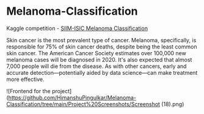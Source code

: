 # Melanoma-Classification


Kaggle competition - [SIIM-ISIC Melanoma Classification](https://www.kaggle.com/c/siim-isic-melanoma-classification/overview)

Skin cancer is the most prevalent type of cancer. Melanoma, specifically, is responsible for 75% of skin cancer deaths, despite being the least common skin cancer. The American Cancer Society estimates over 100,000 new melanoma cases will be diagnosed in 2020. It's also expected that almost 7,000 people will die from the disease. As with other cancers, early and accurate detection—potentially aided by data science—can make treatment more effective.

![Frontend for the project](https://github.com/HimanshuPingulkar/Melanoma-Classification/tree/main/Project%20Screenshots/Screenshot (18).png)
